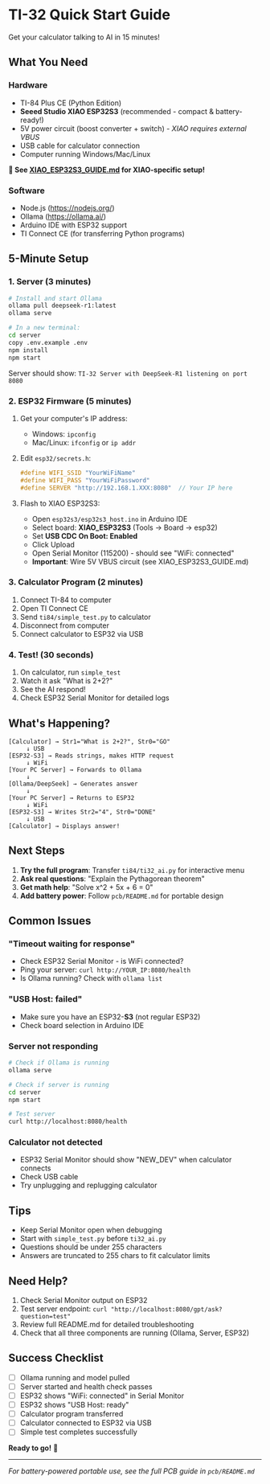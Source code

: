 # TI-32 Quick Start Guide

Get your calculator talking to AI in 15 minutes!

## What You Need

### Hardware
- TI-84 Plus CE (Python Edition)
- **Seeed Studio XIAO ESP32S3** (recommended - compact & battery-ready!)
- 5V power circuit (boost converter + switch) - *XIAO requires external VBUS*
- USB cable for calculator connection
- Computer running Windows/Mac/Linux

**📖 See [XIAO_ESP32S3_GUIDE.md](XIAO_ESP32S3_GUIDE.md) for XIAO-specific setup!**

### Software
- Node.js (https://nodejs.org/)
- Ollama (https://ollama.ai/)
- Arduino IDE with ESP32 support
- TI Connect CE (for transferring Python programs)

## 5-Minute Setup

### 1. Server (3 minutes)

```bash
# Install and start Ollama
ollama pull deepseek-r1:latest
ollama serve

# In a new terminal:
cd server
copy .env.example .env
npm install
npm start
```

Server should show: `TI-32 Server with DeepSeek-R1 listening on port 8080`

### 2. ESP32 Firmware (5 minutes)

1. Get your computer's IP address:
   - Windows: `ipconfig`
   - Mac/Linux: `ifconfig` or `ip addr`

2. Edit `esp32/secrets.h`:
   ```cpp
   #define WIFI_SSID "YourWiFiName"
   #define WIFI_PASS "YourWiFiPassword"
   #define SERVER "http://192.168.1.XXX:8080"  // Your IP here
   ```

3. Flash to XIAO ESP32S3:
   - Open `esp32s3/esp32s3_host.ino` in Arduino IDE
   - Select board: **XIAO_ESP32S3** (Tools → Board → esp32)
   - Set **USB CDC On Boot: Enabled**
   - Click Upload
   - Open Serial Monitor (115200) - should see "WiFi: connected"
   - **Important**: Wire 5V VBUS circuit (see XIAO_ESP32S3_GUIDE.md)

### 3. Calculator Program (2 minutes)

1. Connect TI-84 to computer
2. Open TI Connect CE
3. Send `ti84/simple_test.py` to calculator
4. Disconnect from computer
5. Connect calculator to ESP32 via USB

### 4. Test! (30 seconds)

1. On calculator, run `simple_test`
2. Watch it ask "What is 2+2?"
3. See the AI respond!
4. Check ESP32 Serial Monitor for detailed logs

## What's Happening?

```
[Calculator] → Str1="What is 2+2?", Str0="GO"
     ↓ USB
[ESP32-S3] → Reads strings, makes HTTP request
     ↓ WiFi
[Your PC Server] → Forwards to Ollama
     ↓ 
[Ollama/DeepSeek] → Generates answer
     ↓
[Your PC Server] → Returns to ESP32
     ↓ WiFi
[ESP32-S3] → Writes Str2="4", Str0="DONE"
     ↓ USB
[Calculator] → Displays answer!
```

## Next Steps

1. **Try the full program**: Transfer `ti84/ti32_ai.py` for interactive menu
2. **Ask real questions**: "Explain the Pythagorean theorem"
3. **Get math help**: "Solve x^2 + 5x + 6 = 0"
4. **Add battery power**: Follow `pcb/README.md` for portable design

## Common Issues

### "Timeout waiting for response"
- Check ESP32 Serial Monitor - is WiFi connected?
- Ping your server: `curl http://YOUR_IP:8080/health`
- Is Ollama running? Check with `ollama list`

### "USB Host: failed"
- Make sure you have an ESP32-**S3** (not regular ESP32)
- Check board selection in Arduino IDE

### Server not responding
```bash
# Check if Ollama is running
ollama serve

# Check if server is running
cd server
npm start

# Test server
curl http://localhost:8080/health
```

### Calculator not detected
- ESP32 Serial Monitor should show "NEW_DEV" when calculator connects
- Check USB cable
- Try unplugging and replugging calculator

## Tips

- Keep Serial Monitor open when debugging
- Start with `simple_test.py` before `ti32_ai.py`
- Questions should be under 255 characters
- Answers are truncated to 255 chars to fit calculator limits

## Need Help?

1. Check Serial Monitor output on ESP32
2. Test server endpoint: `curl "http://localhost:8080/gpt/ask?question=test"`
3. Review full README.md for detailed troubleshooting
4. Check that all three components are running (Ollama, Server, ESP32)

## Success Checklist

- [ ] Ollama running and model pulled
- [ ] Server started and health check passes
- [ ] ESP32 shows "WiFi: connected" in Serial Monitor
- [ ] ESP32 shows "USB Host: ready"
- [ ] Calculator program transferred
- [ ] Calculator connected to ESP32 via USB
- [ ] Simple test completes successfully

**Ready to go!** 🚀

---

*For battery-powered portable use, see the full PCB guide in `pcb/README.md`*

